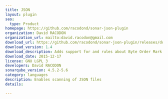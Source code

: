 ```yaml
---
title: JSON
layout: plugin
seo: 
  type: Product
homepage: https://github.com/racodond/sonar-json-plugin
organization: David RACODON
organization_url: mailto:david.racodon@gmail.com
download_url: https://github.com/racodond/sonar-json-plugin/releases/download/1.4/sonar-json-plugin-1.4.jar
download_version: 1.4
download_description: Adds support for and rules about Byte Order Mark (BOM)
download_date: 2015-12-17
license: GNU LGPL 3
developers: David RACODON
sonarqube_version: 4.5.2-5.6
category: languages
description: Enables scanning of JSON files
details: 

---
```

